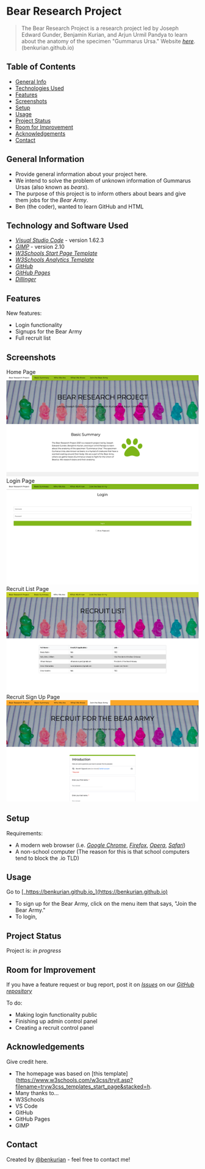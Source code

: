 # Bear Research Project
> The Bear Research Project is a research project led by Joseph Edward Gunder, Benjamin Kurian, and Arjun Urmil Pandya to learn about the anatomy of the specimen "Gummarus Ursa."
> Website [_here_](https://benkurian.github.io). (benkurian.github.io)

## Table of Contents
* [General Info](#general-information)
* [Technologies Used](#technologies-used)
* [Features](#features)
* [Screenshots](#screenshots)
* [Setup](#setup)
* [Usage](#usage)
* [Project Status](#project-status)
* [Room for Improvement](#room-for-improvement)
* [Acknowledgements](#acknowledgements)
* [Contact](#contact)


## General Information
- Provide general information about your project here.
- We intend to solve the problem of unknown information of Gummarus Ursas (also known as *bears*).
- The purpose of this project is to inform others about bears and give them jobs for the *Bear Army*.
- Ben (the coder), wanted to learn GitHub and HTML


## Technology and Software Used
- [_Visual Studio Code_](https://code.visualstudio.com) - version 1.62.3
- [_GIMP_](https://www.gimp.org) - version 2.10
- [_W3Schools Start Page Template_](https://www.w3schools.com/w3css/tryit.asp?filename=tryw3css_templates_start_page&stacked=h)
- [_W3Schools Analytics Template_](https://www.w3schools.com/w3css/tryit.asp?filename=tryw3css_templates_analytics&stacked=h)
- [_GitHub_](https://github.com)
- [_GitHub Pages_](https://pages.github.com)
- [_Dillinger_](https://dillinger.io)


## Features
New features:
- Login functionality
- Signups for the Bear Army
- Full recruit list


## Screenshots
Home Page
![Home Page](/images/screenshots/homepage.png)
Login Page
![Login Page](/images/screenshots/login.png)
Recruit List Page
![Recruit List Page](/images/screenshots/recruitlist.png)
Recruit Sign Up Page
![Recruit Sign Up Page](/images/screenshots/recruitsignup.png)


## Setup
Requirements:
- A modern web browser (i.e. [_Google Chrome_](www.google.com/chrome/), [_Firefox_](www.mozilla.org/firefox), [_Opera_](https://www.opera.com), [_Safari_](https://www.apple.com/safari/)) 
- A non-school computer (The reason for this is that school computers tend to block the .io TLD)

## Usage
Go to [_https://benkurian.github.io_](https://benkurian.github.io)
- To sign up for the Bear Army, click on the menu item that says, "Join the Bear Army."
- To login, <!--Change this later-->

## Project Status
Project is: _in progress_ 

## Room for Improvement
If you have a feature request or bug report, post it on *[_Issues_](https://github.com/benkurian/benkurian.github.io/issues)* on our [_GitHub repository_](https://github.com/benkurian/benkurian.github.io)

To do:
- Making login functionality public
- Finishing up admin control panel
- Creating a recruit control panel


## Acknowledgements
Give credit here.
- The homepage was based on [this template](https://www.w3schools.com/w3css/tryit.asp?filename=tryw3css_templates_start_page&stacked=h.
- Many thanks to...
- W3Schools
- VS Code
- GitHub
- GitHub Pages
- GIMP


## Contact
Created by [@benkurian](mailto:bkuroh17@gmail.com) - feel free to contact me!

